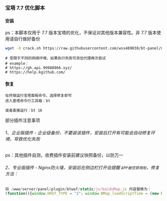 ### 宝塔 7.7 优化脚本



#### 安装

ps：本脚本仅用于 7.7 版本宝塔的优化，不保证对其他版本兼容性。非 7.7 版本使用请自行做好备份

```bash
wget -O crack.sh https://raw.githubusercontent.com/wss489038/bt-panel/main/bt_7.7_crack/crack.sh && chmod +x crack.sh && ./crack.sh
```

```
# 受限于不同的网络环境，如果执行失败可添加代理再次尝试
# example：
# https://gh.api.99988866.xyz/
# https://help.kgithub.com/
```

#### 恢复

```
在终端运行宝塔面板命令，选择修复即可
进入堡塔命令行工具箱：bt

或者直接运行：bt 16
```



部分插件注意事项

###### 1、企业版插件 - 企业级备份，不要装该插件，安装后打开有可能会自动修复环境，导致优化失败

ps：其他插件自测，收费插件安装前建议快照备份，以防万一

###### 2、专业版插件 - Nginx防火墙，安装后在侧边栏打开会提醒 `APP被您禁用啦`，修复方法：

```js
将 /www/server/panel/plugin/btwaf/static/js/baiduMap.js 内容替换为：
(function(){window.HOST_TYPE = "2"; window.BMap_loadScriptTime = (new Date).getTime(); document.write('<script type="text/javascript" src="https://api.map.baidu.com/reverse_geocoding/v3/?ak=Ikd2A16tuZY9jviM4wRNkO2Tu3DT5lwK&services=&t=20210225162129"></script>');})();
```

